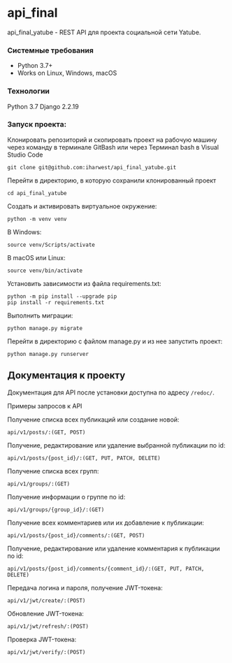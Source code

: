 # api_final
api_final_yatube - REST API для проекта социальной сети Yatube.

### Системные требования
- Python 3.7+
- Works on Linux, Windows, macOS

### Технологии
Python 3.7
Django 2.2.19

### Запуск проекта:
Клонировать репозиторий и скопировать проект на рабочую машину через команду в терминале
GitBash или через Терминал bash в Visual Studio Code
```
git clone git@github.com:iharwest/api_final_yatube.git
```
Перейти в директорию, в которую сохранили клонированный проект 
```
cd api_final_yatube
```
Cоздать и активировать виртуальное окружение:
```
python -m venv venv
```
В Windows:
```
source venv/Scripts/activate
```
В macOS или Linux:
```
source venv/bin/activate
```
Установить зависимости из файла requirements.txt:
```
python -m pip install --upgrade pip
pip install -r requirements.txt
```
Выполнить миграции:
```
python manage.py migrate
```
Перейти в директорию с файлом manage.py и из нее запустить проект:
```
python manage.py runserver
```
Документация к проекту
----------
Документация для API после установки доступна по адресу ```/redoc/```.

Примеры запросов к API

Получение списка всех публикаций или создание новой:
```
api/v1/posts/:(GET, POST)
```
Получение, редактирование или удаление выбранной публикации по id:
```
api/v1/posts/{post_id}/:(GET, PUT, PATCH, DELETE)
```
Получение списка всех групп:
```
api/v1/groups/:(GET)
```
Получение информации о группе по id:
```
api/v1/groups/{group_id}/:(GET)
```
Получение всех комментариев или их добавление к публикации:
```
api/v1/posts/{post_id}/comments/:(GET, POST)
```
Получение, редактирование или удаление комментария к публикации по id:
```
api/v1/posts/{post_id}/comments/{comment_id}/:(GET, PUT, PATCH, DELETE) 
```
Передача логина и пароля, получение JWT-токена:
```
api/v1/jwt/create/:(POST)
```
Обновление JWT-токена:
```
api/v1/jwt/refresh/:(POST)
```
Проверка JWT-токена:
```
api/v1/jwt/verify/:(POST)
```
